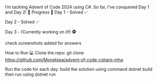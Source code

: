 I’m tackling Advent of Code 2024 using C#. So far, I've conquered Day 1 and Day 2! 💪
Progress 📅
Day 1 - Solved ✅

Day 2 - Solved ✅

Day 3 - (Currently working on it!) 🕵

check screenshots added for answers 

How to Run 💻
Clone the repo:
git clone https://github.com/Monekiwa/advent-of-code-csharp-mha

Run the code for each day:
build the solution using command dotnet build
then run using dotnet run 
